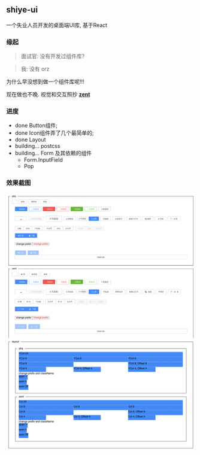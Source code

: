 ## shiye-ui

一个失业人员开发的桌面端UI库, 基于React

### 缘起

> 面试官: 没有开发过组件库?

> 我: 没有 orz

为什么早没想到做一个组件库呢!!!

现在做也不晚. 视觉和交互照抄 [**zent**](https://youzan.github.io/zent/)

### 进度
- done Button组件;
- done Icon组件弄了几个最简单的;
- done Layout
- building... postcss
- building... Form 及其依赖的组件
  - Form.InputField
  - Pop

### 效果截图
![Button 效果图](./images/btn-demo.png)
![Layout 效果图](./images/layout-demo.png)
